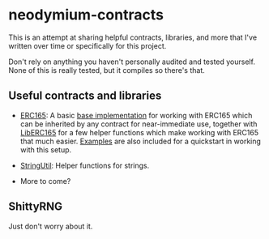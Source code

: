 # neodymium-contracts

This is an attempt at sharing helpful contracts, libraries, and more that I've written over time or specifically for this project.

Don't rely on anything you haven't personally audited and tested yourself. None of this is really tested, but it compiles so there's that.

## Useful contracts and libraries

- [ERC165](contracts/erc165): A basic [base implementation](contracts/erc165/ERC165Base.sol)
for working with ERC165 which can be inherited by any contract for near-immediate use, 
together with [LibERC165](contracts/erc165/LibERC165.sol) for a few helper functions which make working with ERC165 that much easier. [Examples](contracts/erc165/example) are also included for a quickstart in working with this setup.

- [StringUtil](contracts/utils/StringUtil.sol): Helper functions for strings. 

- More to come?

## ShittyRNG

Just don't worry about it. 
